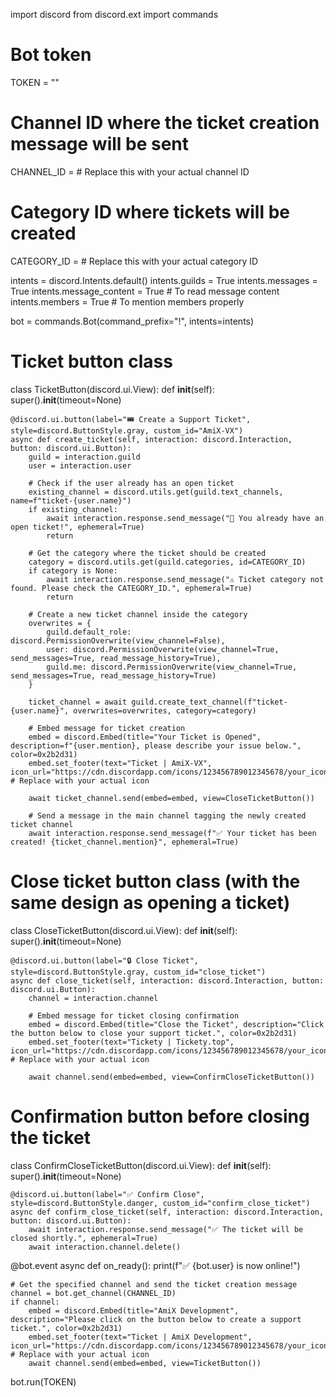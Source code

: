 import discord
from discord.ext import commands

# Bot token
TOKEN = ""

# Channel ID where the ticket creation message will be sent
CHANNEL_ID =   # Replace this with your actual channel ID

# Category ID where tickets will be created
CATEGORY_ID =   # Replace this with your actual category ID

intents = discord.Intents.default()
intents.guilds = True
intents.messages = True
intents.message_content = True  # To read message content
intents.members = True  # To mention members properly

bot = commands.Bot(command_prefix="!", intents=intents)

# Ticket button class
class TicketButton(discord.ui.View):
    def __init__(self):
        super().__init__(timeout=None)

    @discord.ui.button(label="🎟️ Create a Support Ticket", style=discord.ButtonStyle.gray, custom_id="AmiX-VX")
    async def create_ticket(self, interaction: discord.Interaction, button: discord.ui.Button):
        guild = interaction.guild
        user = interaction.user

        # Check if the user already has an open ticket
        existing_channel = discord.utils.get(guild.text_channels, name=f"ticket-{user.name}")
        if existing_channel:
            await interaction.response.send_message("📌 You already have an open ticket!", ephemeral=True)
            return

        # Get the category where the ticket should be created
        category = discord.utils.get(guild.categories, id=CATEGORY_ID)
        if category is None:
            await interaction.response.send_message("⚠️ Ticket category not found. Please check the CATEGORY_ID.", ephemeral=True)
            return

        # Create a new ticket channel inside the category
        overwrites = {
            guild.default_role: discord.PermissionOverwrite(view_channel=False),
            user: discord.PermissionOverwrite(view_channel=True, send_messages=True, read_message_history=True),
            guild.me: discord.PermissionOverwrite(view_channel=True, send_messages=True, read_message_history=True)
        }

        ticket_channel = await guild.create_text_channel(f"ticket-{user.name}", overwrites=overwrites, category=category)

        # Embed message for ticket creation
        embed = discord.Embed(title="Your Ticket is Opened", description=f"{user.mention}, please describe your issue below.", color=0x2b2d31)
        embed.set_footer(text="Ticket | AmiX-VX", icon_url="https://cdn.discordapp.com/icons/123456789012345678/your_icon.png")  # Replace with your actual icon

        await ticket_channel.send(embed=embed, view=CloseTicketButton())

        # Send a message in the main channel tagging the newly created ticket channel
        await interaction.response.send_message(f"✅ Your ticket has been created! {ticket_channel.mention}", ephemeral=True)

# Close ticket button class (with the same design as opening a ticket)
class CloseTicketButton(discord.ui.View):
    def __init__(self):
        super().__init__(timeout=None)

    @discord.ui.button(label="🔒 Close Ticket", style=discord.ButtonStyle.gray, custom_id="close_ticket")
    async def close_ticket(self, interaction: discord.Interaction, button: discord.ui.Button):
        channel = interaction.channel

        # Embed message for ticket closing confirmation
        embed = discord.Embed(title="Close the Ticket", description="Click the button below to close your support ticket.", color=0x2b2d31)
        embed.set_footer(text="Tickety | Tickety.top", icon_url="https://cdn.discordapp.com/icons/123456789012345678/your_icon.png")  # Replace with your actual icon

        await channel.send(embed=embed, view=ConfirmCloseTicketButton())

# Confirmation button before closing the ticket
class ConfirmCloseTicketButton(discord.ui.View):
    def __init__(self):
        super().__init__(timeout=None)

    @discord.ui.button(label="✅ Confirm Close", style=discord.ButtonStyle.danger, custom_id="confirm_close_ticket")
    async def confirm_close_ticket(self, interaction: discord.Interaction, button: discord.ui.Button):
        await interaction.response.send_message("✅ The ticket will be closed shortly.", ephemeral=True)
        await interaction.channel.delete()

@bot.event
async def on_ready():
    print(f"✅ {bot.user} is now online!")

    # Get the specified channel and send the ticket creation message
    channel = bot.get_channel(CHANNEL_ID)
    if channel:
        embed = discord.Embed(title="AmiX Development", description="Please click on the button below to create a support ticket.", color=0x2b2d31)
        embed.set_footer(text="Ticket | AmiX Development", icon_url="https://cdn.discordapp.com/icons/123456789012345678/your_icon.png")  # Replace with your actual icon
        await channel.send(embed=embed, view=TicketButton())

bot.run(TOKEN)
